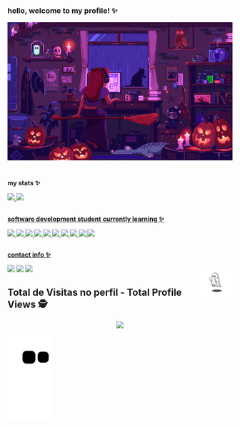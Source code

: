 ### hello, welcome to my profile! ✨

![Gif](girly.gif)

# 

<b>my stats ✨</b>

<div>
  <a href="https://beacons.ai/eulauragabriel">
  <img height="130cm" src="https://github-readme-stats-sigma-five.vercel.app/api?username=eulauragabriel&theme=synthwave&include_all_commits=true&count_private=true&show_icons=true"/>
  <img height="130cm" src="https://github-readme-stats-sigma-five.vercel.app/api/top-langs/?username=eulauragabriel&layout=compact&langs_count=16&theme=synthwave"/>
</div>

  
##
  
<b>software  development student</b>
<b>currently learning ✨</b>

<div>
  <img src="https://img.shields.io/badge/HTML5-E34F26?style=for-the-badge&logo=html5&logoColor=white&color=purple" /> <img src="https://img.shields.io/badge/CSS3- 1572B6?style=for-the-badge&logo=css3&logoColor=white&color=purple" /> <img src="https://img.shields.io/badge/Python-3776AB?style=for-the-badge&logo=python&color=purple&logoColor=white" /> <img src="https://img.shields.io/badge/Microsoft_Excel-217346?style=for-the-badge&logo=microsoft-excel&logoColor=white&color=purple"/> <img src="https://img.shields.io/badge/Flask-000000?style=for-the-badge&logo=flask&logoColor=white&color=purple"/> <img src="https://img.shields.io/badge/MySQL-00000F?style=for-the-badge&logo=mysql&logoColor=white&color=purple"/> <img src="https://img.shields.io/badge/Git-E34F26?style=for-the-badge&logo=git&logoColor=white&color=purple"/> <img src="https://img.shields.io/badge/Docker-2496ED?style=for-the-badge&logo=docker&logoColor=white&color=purple"/> <img src="https://img.shields.io/badge/Linux-E34F26?style=for-the-badge&logo=linux&logoColor=white&color=purple"/> <img src="https://img.shields.io/badge/Amazon_AWS-232F3E?style=for-the-badge&logo=amazon-aws&logoColor=white&color=purple"/>
</div>
  
##
  
<b>contact info ✨</b>
<div>
  <a href="https://instagram.com/eulauragabriel" target="_blank"><img src="https://img.shields.io/badge/-Instagram-%23E4405F?style=for-the-badge&logo=instagram&logoColor=white&color=purple" target="_blank"></a>
<a href = "mailto:eulauragabriel@gmail.com"><img src="https://img.shields.io/badge/-Gmail-%23333?style=for-the-badge&logo=gmail&logoColor=white&color=purple" target="_blank"></a>
  <a href="https://www.linkedin.com/in/eulauragabriel" target="_blank"><img src="https://img.shields.io/badge/-LinkedIn-%230077B5?style=for-the-badge&logo=linkedin&logoColor=white&color=purple" target="_blank"></a> 
   <img align="right" src="ghost.gif" height=75px/>
</div>
  
 ## Total de Visitas no perfil - Total Profile Views :detective: <br>
 <p align="center"> 
   <img alingn="center" src="https://profile-counter.glitch.me/eulauragabriel/count.svg" />

![Snake animation](https://github.com/eulauragabriel/eulauragabriel/blob/output/github-contribution-grid-snake.svg)
